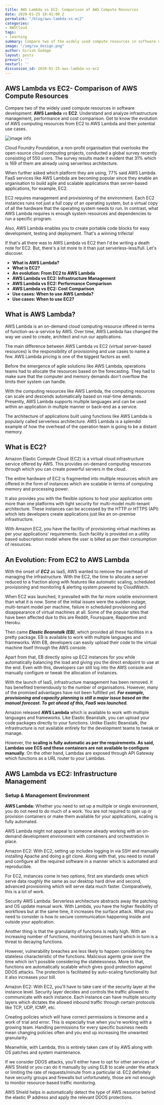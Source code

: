 ```yaml
---
title: AWS Lambda vs EC2- Comparison of AWS Compute Resources
date: 2020-01-25 10:41:00 Z
permalink: "/blog/aws-lambda-vs-ec2"
categories:
- AWSCloud
tags:
- learning
summary: Compare two of the widely used compute resources in software development-AWS Lambda vs EC2. Understand and analyze infrastructure management, performance and cost comparison. Get to know the evolution of AWS computing resources from EC2 to AWS Lambda and their potential use cases.
image: "/img/sw_design.png"
author: Girish Godage
layout: posts
prevurl: ''
nexturl: ''
discussion_id: 2020-01-25-aws-lambda-vs-ec2
---
```


## AWS Lambda vs EC2- Comparison of AWS Compute Resources

Compare two of the widely used compute resources in software development: **AWS Lambda** vs **EC2**. Understand and analyze infrastructure management, performance and cost comparison. Get to know the evolution of AWS computing resources from EC2 to AWS Lambda and their potential use cases.

![image info](/img/awscloud/13/Add-subheading-5-4.png)

Cloud Foundry Foundation, a non-profit organisation that overlooks the open-source cloud computing projects, conducted a global survey recently consisting of 550 users. The survey results made it evident that 31% which is 169 of them are already using serverless architecture.

When further asked which platform they are using, 77% said AWS Lambda. FaaS services like AWS Lambda are becoming popular since they enable an organisation to build agile and scalable applications than server-based applications, for example, EC2.

EC2 requires management and provisioning of the environment. Each EC2 instances runs not just a full copy of an operating system, but a virtual copy of all the hardware that the operating system needs to run. In contrast, what AWS Lambda requires is enough system resources and dependencies to run a specific program.

Also, AWS Lambda enables you to create portable code blocks for easy development, testing and deployment. That's a winning trifecta!

If that's all there was to AWS Lambda vs EC2 then I'd be writing a death note for EC2. But, there's a lot more to it than just serverless-less/full. Let's discover.

* **What is AWS Lambda?**
* **What is EC2?**
* **An evolution: From EC2 to AWS Lambda**
* **AWS Lambda vs EC2: Infrastructure Management**
* **AWS Lambda vs EC2: Performance Comparison**
* **AWS Lambda vs EC2: Cost Comparison**
* **Use cases: When to use AWS Lambda?**
* **Use cases: When to use EC2?**

## What is AWS Lambda?

AWS Lambda is an on-demand cloud computing resource offered in terms of function-as-a-service by AWS. Over time, AWS Lambda has changed the way we used to create, architect and run our applications.

The main difference between AWS Lambda vs EC2 (virtual server-based resources) is the responsibility of provisioning and use cases to name a few. AWS Lambda pricing is one of the biggest factors as well.

Before the emergence of agile solutions like AWS Lambda, operations teams had to allocate the resources based on the forecasting. They had to make sure that the computer and memory demands don't overflow the limits their system can handle.

With the computing resources like AWS Lambda, the computing resources can scale and descends automatically based on real-time demands. Presently, AWS Lambda supports multiple languages and can be used within an application in multiple manner or back-end as a service.

The architecture of applications built using functions like AWS Lambda is popularly called serverless architecture. AWS Lambda is a splendid example of how the overhead of the operation team is going to be a distant memory.

## What is EC2?
Amazon Elastic Compute Cloud (EC2) is a virtual cloud infrastructure service offered by AWS. This provides on-demand computing resources through which you can create powerful servers in the cloud.

The entire hardware of EC2 is fragmented into multiple resources which are offered in the form of instances which are scalable in terms of computing memory and processing power.

It also provides you with the flexible options to host your application onto more than one platforms with tight security for multi-model multi-tenant architecture. These instances can be accessed by the HTTP or HTTPS (API) which lets developers create applications just like an on-premise infrastructure.

With Amazon EC2, you have the facility of provisioning virtual machines as per your applications' requirements. Such facility is provided on a utility based subscription model where the user is billed as per their consumption of resources.

## An Evolution: From EC2 to AWS Lambda
With the onset of ***EC2*** as IaaS, AWS wanted to remove the overhead of managing the infrastructure. With the EC2, the time to allocate a server reduced to a fraction along with features like automatic scaling, scheduled provisioning and monitoring & alerting system powered by CloudWatch.

When EC2 was launched, it prevailed with the far more volatile environment than what it is now. Some of the initial issues were the sudden outage, multi-tenant model per machine, failure in scheduled provisioning and disappearance of virtual machines at all. Some of the popular sites that have been affected due to this are Reddit, Foursquare, Rapportive and Heroku.

Then came ***Elastic Beanstalk (EB)***, which provided all these facilities in a pretty package. EB is available to work with multiple languages and frameworks. With EB, developers can easily upload their code to the virtual machine itself through the AWS console.

Apart from that, EB directly spins up EC2 instances for you while automatically balancing the load and giving you the direct endpoint to use at the end. Even with this, developers can still log into the AWS console and manually configure or tweak the allocation of instances.

With the launch of IaaS, infrastructure management has been removed. It has benefited tremendously to the number of organisations. However, many of the promised advantages have not been fulfilled yet. ***For example, provisioning and capacity planning is still a major issue based on the manual forecast. To get ahead of this, FaaS was launched.***

Amazon released **AWS Lambda** which is available to work with multiple languages and frameworks. Like Elastic Beanstalk, you can upload your code packages directly to your functions. Unlike Elastic Beanstalk, the infrastructure is not available entirely for the development teams to tweak or manage.

However, the **scaling is fully automatic as per the requirements. As said, Lambdas use ECS and these containers are not available to configure manually**. On the other hand, Lambdas are exposed through API Gateway which functions as a URL router to your Lambdas.

## AWS Lambda vs EC2: Infrastructure Management
### Setup & Management Environment

**AWS Lambda:** Whether you need to set up a multiple or single environment, you do not need to do much of a work. You are not required to spin up or provision containers or make them available for your applications, scaling is fully automated.

AWS Lambda might not appeal to someone already working with an on-demand development environment with containers and orchestration in place.

Amazon EC2: With EC2, setting up includes logging in via SSH and manually installing Apache and doing a git clone. Along with that, you need to install and configure all the required software in a manner which is automated and reproducible.

For EC2, instances come in two options, first are standards ones which serve data roughly the same as our desktop hard drive and second, advanced provisioning which will serve data much faster. Comparatively, this is a lot of work.

Security
AWS Lambda: Serverless architecture abstracts away the patching and OS update manual work. With Lambda, you have the higher flexibility of workflows but at the same time, it increases the surface attack. What you need to consider is how to secure communication happening inside and outside your application.

Another thing is that the granularity of functions is really high. With an increasing number of functions, monitoring becomes hard which in turn is a threat to decaying functions.

However, vulnerability breaches are less likely to happen considering the stateless characteristic of the functions. Malicious agents grow over the time which isn't possible considering the statelessness. More to that, functions are automatically scalable which gives good protection against DDOS attacks. The protection is facilitated by auto-scaling functionality but it also increases your bill.

Amazon EC2: With EC2, you'll have to take care of the security layer at the instance level. Security layer decides and controls the traffic allowed to communicate with each instance. Each instance can have multiple security layers which dictates the allowed inbound traffic through certain protocols like TCP, UDP, ICMP, etc.

Creating policies which will have correct permissions is tiresome and a work of trial and error. This is especially true when you're working with a growing team. Handling permissions for every specific business needs mean changing policies often and you end up increasing the unwanted granularity.

Meanwhile, with Lambda, this is entirely taken care of by AWS along with OS patches and system maintenance.

If we consider DDOS attacks, you'll either have to opt for other services of AWS Shield or you can do it manually by using ELB to scale under the attack or limiting the rate of requests/minute from a particular id. EC2 definitely have security groups and firewalls but unfortunately, those are not enough to monitor resource-based traffic monitoring.

AWS Shield helps in automatically detect the type of AWS resource behind the elastic IP address and apply the relevant DDOS protections.